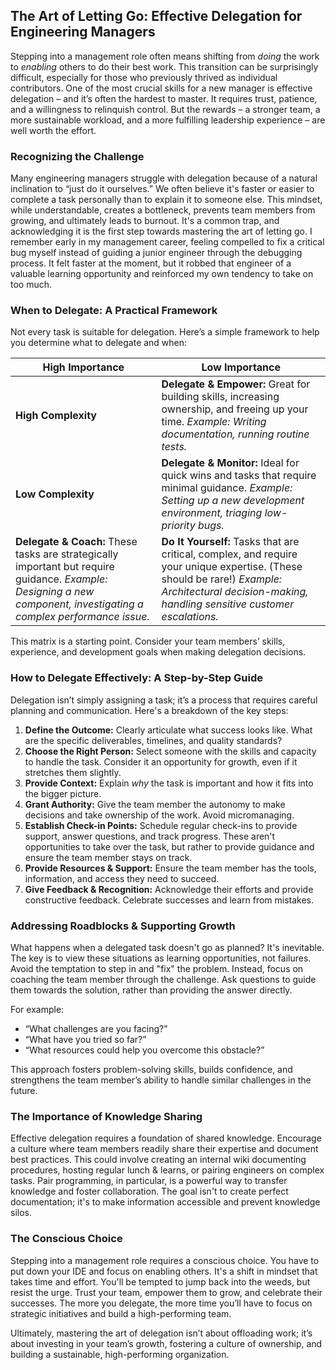 ## The Art of Letting Go: Effective Delegation for Engineering Managers

Stepping into a management role often means shifting from *doing* the work to *enabling* others to do their best work. This transition can be surprisingly difficult, especially for those who previously thrived as individual contributors. One of the most crucial skills for a new manager is effective delegation – and it’s often the hardest to master. It requires trust, patience, and a willingness to relinquish control. But the rewards – a stronger team, a more sustainable workload, and a more fulfilling leadership experience – are well worth the effort.

### Recognizing the Challenge

Many engineering managers struggle with delegation because of a natural inclination to “just do it ourselves.” We often believe it's faster or easier to complete a task personally than to explain it to someone else. This mindset, while understandable, creates a bottleneck, prevents team members from growing, and ultimately leads to burnout. It's a common trap, and acknowledging it is the first step towards mastering the art of letting go. I remember early in my management career, feeling compelled to fix a critical bug myself instead of guiding a junior engineer through the debugging process. It felt faster at the moment, but it robbed that engineer of a valuable learning opportunity and reinforced my own tendency to take on too much.

### When to Delegate: A Practical Framework

Not every task is suitable for delegation. Here’s a simple framework to help you determine what to delegate and when:

| **High Importance** | **Low Importance** |
|---|---|
| **High Complexity** | **Delegate & Empower:**  Great for building skills, increasing ownership, and freeing up your time. *Example: Writing documentation, running routine tests.* |
| **Low Complexity** | **Delegate & Monitor:** Ideal for quick wins and tasks that require minimal guidance. *Example:  Setting up a new development environment, triaging low-priority bugs.* |
| **Delegate & Coach:** These tasks are strategically important but require guidance. *Example:  Designing a new component, investigating a complex performance issue.* | **Do It Yourself:**  Tasks that are critical, complex, and require your unique expertise. (These should be rare!) *Example: Architectural decision-making, handling sensitive customer escalations.* 

This matrix is a starting point. Consider your team members’ skills, experience, and development goals when making delegation decisions.

### How to Delegate Effectively: A Step-by-Step Guide

Delegation isn’t simply assigning a task; it’s a process that requires careful planning and communication. Here's a breakdown of the key steps:

1. **Define the Outcome:** Clearly articulate what success looks like. What are the specific deliverables, timelines, and quality standards?
2. **Choose the Right Person:** Select someone with the skills and capacity to handle the task. Consider it an opportunity for growth, even if it stretches them slightly.
3. **Provide Context:** Explain *why* the task is important and how it fits into the bigger picture.
4. **Grant Authority:** Give the team member the autonomy to make decisions and take ownership of the work. Avoid micromanaging.
5. **Establish Check-in Points:** Schedule regular check-ins to provide support, answer questions, and track progress. These aren't opportunities to take over the task, but rather to provide guidance and ensure the team member stays on track.
6. **Provide Resources & Support:**  Ensure the team member has the tools, information, and access they need to succeed.
7. **Give Feedback & Recognition:** Acknowledge their efforts and provide constructive feedback. Celebrate successes and learn from mistakes.

### Addressing Roadblocks & Supporting Growth

What happens when a delegated task doesn't go as planned? It's inevitable. The key is to view these situations as learning opportunities, not failures. Avoid the temptation to step in and "fix" the problem. Instead, focus on coaching the team member through the challenge. Ask questions to guide them towards the solution, rather than providing the answer directly. 

For example:

* “What challenges are you facing?”
* “What have you tried so far?”
* “What resources could help you overcome this obstacle?”

This approach fosters problem-solving skills, builds confidence, and strengthens the team member’s ability to handle similar challenges in the future.

### The Importance of Knowledge Sharing

Effective delegation requires a foundation of shared knowledge. Encourage a culture where team members readily share their expertise and document best practices. This could involve creating an internal wiki documenting procedures, hosting regular lunch & learns, or pairing engineers on complex tasks. Pair programming, in particular, is a powerful way to transfer knowledge and foster collaboration. The goal isn't to create perfect documentation; it's to make information accessible and prevent knowledge silos. 

### The Conscious Choice

Stepping into a management role requires a conscious choice. You have to put down your IDE and focus on enabling others. It's a shift in mindset that takes time and effort. You'll be tempted to jump back into the weeds, but resist the urge. Trust your team, empower them to grow, and celebrate their successes. The more you delegate, the more time you’ll have to focus on strategic initiatives and build a high-performing team.

Ultimately, mastering the art of delegation isn’t about offloading work; it’s about investing in your team’s growth, fostering a culture of ownership, and building a sustainable, high-performing organization.